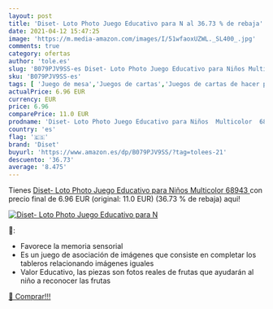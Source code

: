 ```yaml
---
layout: post
title: 'Diset- Loto Photo Juego Educativo para N al 36.73 % de rebaja'
date: 2021-04-12 15:47:25
image: 'https://m.media-amazon.com/images/I/51wfaoxUZWL._SL400_.jpg'
comments: true
category: ofertas
author: 'tole.es'
slug: 'B079PJV9SS-es Diset- Loto Photo Juego Educativo para Niños Multicolor 68943'
sku: 'B079PJV9SS-es'
tags: [ 'Juego de mesa','Juegos de cartas','Juegos de cartas de hacer parejas','Juegos y accesorios para juegos','Juguetes','Juguetes y juegos','diset','diset-', ]
actualPrice: 6.96 EUR
currency: EUR
price: 6.96
comparePrice: 11.0 EUR
prodname: 'Diset- Loto Photo Juego Educativo para Niños  Multicolor  68943 '
country: 'es'
flag: '🇪🇸'
brand: 'Diset'
buyurl: 'https://www.amazon.es/dp/B079PJV9SS/?tag=tolees-21'
descuento: '36.73'
average: '8.475'
---
```


Tienes [Diset- Loto Photo Juego Educativo para Niños  Multicolor  68943 ](https://www.amazon.es/dp/B079PJV9SS/?tag=tolees-21) con precio final de  6.96 EUR (original: 11.0 EUR) (36.73 %  de rebaja) aqui!

[![Diset- Loto Photo Juego Educativo para N](https://m.media-amazon.com/images/I/51wfaoxUZWL._SL400_.jpg)](https://www.amazon.es/dp/B079PJV9SS/?tag=tolees-21)

🔎:

- Favorece la memoria sensorial
- Es un juego de asociación de imágenes que consiste en completar los tableros relacionando imágenes iguales
- Valor Educativo, las piezas son fotos reales de frutas que ayudarán al niño a reconocer las frutas

[🛒 Comprar!!!](https://www.amazon.es/dp/B079PJV9SS/?tag=tolees-21)
